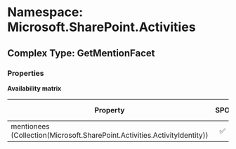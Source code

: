 # Namespace: Microsoft.SharePoint.Activities

## Complex Type: GetMentionFacet

### Properties

**Availability matrix**

Property | SPO | SP 2019 | SP 2016 | SP 2013
----------|:---:|:-------:|:-------:|:-------:
mentionees (Collection(Microsoft.SharePoint.Activities.ActivityIdentity)) | ✅ | ✅ | ❌ | ❌